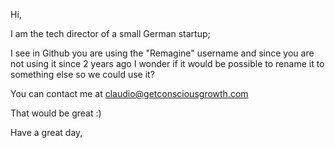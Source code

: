 Hi,

I am the tech director of a small German startup;

I see in Github you are using the "Remagine" username and since you are not using it since 2 years ago I wonder if it would be possible to rename it to something else so we could use it?

You can contact me at claudio@getconsciousgrowth.com

That would be great :)

Have a great day,
